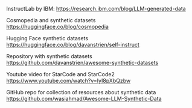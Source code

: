 InstructLab by IBM: https://research.ibm.com/blog/LLM-generated-data

Cosmopedia and synthetic datasets https://huggingface.co/blog/cosmopedia

Hugging Face synthetic datasets https://huggingface.co/blog/davanstrien/self-instruct

Repository with synthetic datasets https://github.com/davanstrien/awesome-synthetic-datasets

Youtube video for StarCode and StarCode2 https://www.youtube.com/watch?v=IyI8pXbQzbw

GitHub repo for collection of resources about synthetic data https://github.com/wasiahmad/Awesome-LLM-Synthetic-Data
